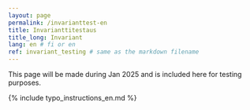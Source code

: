 ```yaml
---
layout: page
permalink: /invarianttest-en
title: Invarianttitestaus
title_long: Invariant
lang: en # fi or en
ref: invariant_testing # same as the markdown filename
---
```

This page will be made during Jan 2025 and is included here for testing purposes. 


{% include typo_instructions_en.md %}
